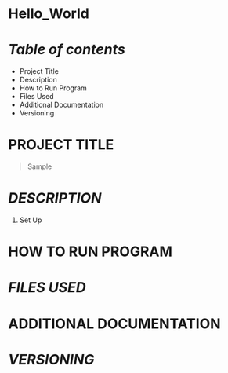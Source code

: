 # Hello_World
# *Table of contents*
- Project Title
- Description
- How to Run Program
- Files Used
- Additional Documentation
- Versioning
# PROJECT TITLE
>Sample
# *DESCRIPTION*
1. Set Up
# HOW TO RUN PROGRAM
# *FILES USED*
# ADDITIONAL DOCUMENTATION
# *VERSIONING*

